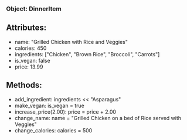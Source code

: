 ### Object: DinnerItem

## Attributes:
- name: "Grilled Chicken with Rice and Veggies"
- calories: 450
- ingredients: ["Chicken", "Brown Rice", "Broccoli", "Carrots"]
- is_vegan: false
- price: 13.99

## Methods:
- add_ingredient: ingredients << "Asparagus"
- make_vegan: is_vegan = true
- increase_price(2.00): price = price + 2.00
- change_name: name = "Grilled Chicken on a bed of Rice served with Veggies"
- change_calories: calories = 500
